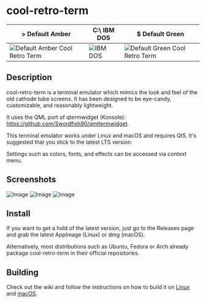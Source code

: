 # cool-retro-term

|> Default Amber|C:\ IBM DOS|$ Default Green|
|---|---|---|
|![Default Amber Cool Retro Term](https://user-images.githubusercontent.com/121322/32070717-16708784-ba42-11e7-8572-a8fcc10d7f7d.gif)|![IBM DOS](https://user-images.githubusercontent.com/121322/32070716-16567e5c-ba42-11e7-9e64-ba96dfe9b64d.gif)|![Default Green Cool Retro Term](https://user-images.githubusercontent.com/121322/32070715-163a1c94-ba42-11e7-80bb-41fbf10fc634.gif)|

## Description
cool-retro-term is a terminal emulator which mimics the look and feel of the old cathode tube screens.
It has been designed to be eye-candy, customizable, and reasonably lightweight.

It uses the QML port of qtermwidget (Konsole): https://github.com/Swordfish90/qmltermwidget.

This terminal emulator works under Linux and macOS and requires Qt5. It's suggested that you stick to the latest LTS version.

Settings such as colors, fonts, and effects can be accessed via context menu.

## Screenshots
![Image](<https://i.imgur.com/TNumkDn.png>)
![Image](<https://i.imgur.com/hfjWOM4.png>)
![Image](<https://i.imgur.com/GYRDPzJ.jpg>)

## Install

If you want to get a hold of the latest version, just go to the Releases page and grab the latest AppImage (Linux) or dmg (macOS).

Alternatively, most distributions such as Ubuntu, Fedora or Arch already package cool-retro-term in their official repositories.

## Building

Check out the wiki and follow the instructions on how to build it on [Linux](https://github.com/Swordfish90/cool-retro-term/wiki/Build-Instructions-(Linux)) and [macOS](https://github.com/Swordfish90/cool-retro-term/wiki/Build-Instructions-(macOS)).
